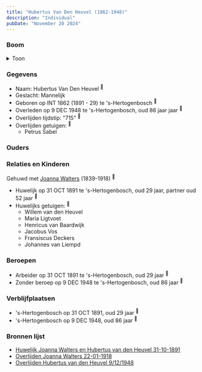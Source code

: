 ```yaml
---
title: "Hubertus Van Den Heuvel (1862-1948)"
description: "Individual"
pubDate: "November 20 2024"
---
```


### Boom
<details><summary>Toon</summary>

![test](https://www.plantuml.com/plantuml/svg/dPB1Qy8m5CRl-IiUy-1s41hhn4eHLsrH3su7sOwIjc-rD4qaBvs8-BylKt72nWwxXPTyt_Tx7ncJ5SOsjMHKbMehZAWX5LbL6DseVAAbDc2DKEIkK5csANE4h3IPnFCPwwtTGurrYeRE8x9eKDlz5jcDQoO54HmO04JQv6XMcpAh51A5OIrADHg1puwCjU7b54MCdILtiyPvsuRWLIYOee8PDXyexq0Gp3sFym5SBLgndpmcaSivl9SeyoE4mrIa-tMghPKu7C5ykG8-w7VXdWy23Xte1W_GfixCPUW2LQefszoegMgaN0kLhpEZYLBja9rD0DDu0Zpe3NwAZrVqXHPA2NWJqdL2LsAl3z1AejYF_Jz8UG-IE7AmVl0Fm6uN5azBHyX_9Rm0XiCTvdcf2gVmEJnFlie9-8aqyJolnw4bos9ZzoYbtZdQ8xjqtkbSNh3BIjy3DaQLkq_r2G00)
</details>

### Gegevens
- Naam: Hubertus Van Den Heuvel <sup><a href="../s00158/" style="text-decoration:none" title="Huwelijk Joanna Walters en Hubertus van den Heuvel 31-10-1891">:link:</a></sup>
- Geslacht: Mannelijk
- Geboren op INT 1862 (1891 - 29) te 's-Hertogenbosch <sup><a href="../s00158/" style="text-decoration:none" title="Huwelijk Joanna Walters en Hubertus van den Heuvel 31-10-1891">:link:</a></sup>
- Overleden op 9 DEC 1948 te 's-Hertogenbosch, oud 86 jaar jaar <sup><a href="../s00222/" style="text-decoration:none" title="Overlijden Hubertus van den Heuvel 9/12/1948">:link:</a></sup>
- Overlijden tijdstip: "715" <sup><a href="../s00222/" style="text-decoration:none" title="Overlijden Hubertus van den Heuvel 9/12/1948">:link:</a></sup>
- Overlijden getuigen: <sup><a href="../s00222/" style="text-decoration:none" title="Overlijden Hubertus van den Heuvel 9/12/1948">:link:</a></sup>
  - Petrus Sabel

### Ouders

### Relaties en Kinderen

Gehuwd met [Joanna Walters](../i00106/) (1839-1918) <sup><a href="../s00158/" style="text-decoration:none" title="Huwelijk Joanna Walters en Hubertus van den Heuvel 31-10-1891">:link:</a></sup>
- Huwelijk op 31 OCT 1891 te 's-Hertogenbosch, oud 29 jaar, partner oud 52 jaar <sup><a href="../s00158/" style="text-decoration:none" title="Huwelijk Joanna Walters en Hubertus van den Heuvel 31-10-1891">:link:</a></sup>
- Huwelijks getuigen:  <sup><a href="../s00158/" style="text-decoration:none" title="Huwelijk Joanna Walters en Hubertus van den Heuvel 31-10-1891">:link:</a></sup>
  - Willem van den Heuvel
  - Maria Ligtvoet
  - Henricus van Baardwijk
  - Jacobus Vos
  - Fransiscus Deckers
  - Johannes van Liempd

### Beroepen
- Arbeider op 31 OCT 1891 te 's-Hertogenbosch, oud 29 jaar <sup><a href="../s00158/" style="text-decoration:none" title="Huwelijk Joanna Walters en Hubertus van den Heuvel 31-10-1891">:link:</a></sup>
- Zonder beroep op 9 DEC 1948 te 's-Hertogenbosch, oud 86 jaar <sup><a href="../s00222/" style="text-decoration:none" title="Overlijden Hubertus van den Heuvel 9/12/1948">:link:</a></sup>

### Verblijfplaatsen
- 's-Hertogenbosch  op 31 OCT 1891, oud 29 jaar  <sup><a href="../s00158/" style="text-decoration:none" title="Huwelijk Joanna Walters en Hubertus van den Heuvel 31-10-1891">:link:</a></sup>
- 's-Hertogenbosch  op 9 DEC 1948, oud 86 jaar  <sup><a href="../s00222/" style="text-decoration:none" title="Overlijden Hubertus van den Heuvel 9/12/1948">:link:</a></sup>

### Bronnen lijst
- [Huwelijk Joanna Walters en Hubertus van den Heuvel 31-10-1891](../s00158/)
- [Overlijden Joanna Walters 22-01-1918](../s00162/)
- [Overlijden Hubertus van den Heuvel 9/12/1948](../s00222/)